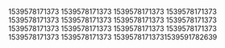 1539578171373
1539578171373
1539578171373
1539578171373
1539578171373
1539578171373
1539578171373
1539578171373
1539578171373
1539578171373
1539578171373
1539578171373
1539578171373
1539578171373
15395781713731539591782639